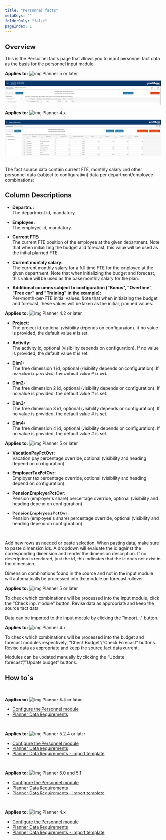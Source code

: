 ```yaml
---
title: "Personnel facts"
metaKeys: ""
folderOnly: "false"
pageIndex: 1
---
```


## Overview
This is the Personnel facts page that allows you to input personnel fact data as the basis for the personnel input module.
<br/>

**Applies to:** ![img](https://profitbasedocs.blob.core.windows.net/icons/yes-icon.png) Planner 5 or later

![](img/personnelfactsv5.JPG)

**Applies to:** ![img](https://profitbasedocs.blob.core.windows.net/icons/yes-icon.png) Planner 4.x

![](img/personnelfacts.JPG)

<br/>
The fact source data contain current FTE, monthly salary and other personnel data (subject to configuration) data per department/employee combinations:

 ## Column Descriptions

- **Departm.:**<br/>
The department id, mandatory.

- **Employee:**<br/>
The employee id, mandatory.

- **Current FTE:**<br/>
The current FTE position of the employee at the given department. Note that when initializing the budget and forecast, this value will be used as the initial planned FTE.

- **Current monthly salary:**<br/>
The current monthly salary for a full time FTE for the employee at the given department. Note that when initializing the budget and forecast, this value will be used as the base monthly salary for the plan.

- **Additional columns subject to configuration ("Bonus", "Overtime", "Free car" and "Training" in the example):**<br/>
Per-month-per-FTE initial values. Note that when initializing the budget and forecast, these values will be taken as the initial, planned values.

**Applies to:** ![img](https://profitbasedocs.blob.core.windows.net/icons/yes-icon.png) Planner 4.2 or later

- **Project:**<br/>
The project id, optional (visibility depends on configuration). If no value is provided, the default value # is set.

- **Activity:**<br/>
The activity id, optional (visibility depends on configuration). If no value is provided, the default value # is set.

- **Dim1:**<br/>
The free dimension 1 id, optional (visibility depends on configuration). If no value is provided, the default value # is set.

- **Dim2:**<br/>
The free dimension 2 id, optional (visibility depends on configuration). If no value is provided, the default value # is set.

- **Dim3:**<br/>
The free dimension 3 id, optional (visibility depends on configuration). If no value is provided, the default value # is set.

- **Dim4:**<br/>
The free dimension 4 id, optional (visibility depends on configuration). If no value is provided, the default value # is set.

**Applies to:** ![img](https://profitbasedocs.blob.core.windows.net/icons/yes-icon.png) Planner 5 or later

- **VacationPayPctOvr:**<br/>
Vacation pay percentage override, optional (visibility and heading depend on configuration).

- **EmployerTaxPctOvr:**<br/>
Employer tax percentage override, optional (visibility and heading depend on configuration).

- **PensionEmployerPctOvr:**<br/>
Pension (employer's share) percentage override, optional (visibility and heading depend on configuration).

- **PensionEmployeesPctOvr:**<br/>
Pension (employee's share) percentage override, optional (visibility and heading depend on configuration).

<br/>

Add new rows as needed or paste selection. When pasting data, make sure to paste dimension ids. A dropdown will evaluate the id against the corresponding dimension and render the dimension description. If no description is rendered, just the id, this indicates that the id does not exist in the dimension.

Dimension combinations found in the source and not in the input module will automatically be processed into the module on forecast rollover.

**Applies to:** ![img](https://profitbasedocs.blob.core.windows.net/icons/yes-icon.png) Planner 5 or later

To check which combinations will be processed into the input module, click the  "Check inp. module" button. Revise data as appropriate and keep the source fact data

Data can be imported to the input module by clicking the "Import..." button.

**Applies to:** ![img](https://profitbasedocs.blob.core.windows.net/icons/yes-icon.png) Planner 4.x

To check which combinations will be processed into the budget and forecast modules respectively, “Check Budget”/”Check Forecast” buttons. Revise data as appropriate and keep the source fact data current.

Modules can be updated manually by clicking the “Update forecast”/”Update budget” buttons.

## How to`s

<br/>

**Applies to:** ![img](https://profitbasedocs.blob.core.windows.net/icons/yes-icon.png) Planner 5.4 or later

-  [Configure the Personnel module](https://profitbasedocs.blob.core.windows.net/enduserhelp/files/v5.4/Planner%20Personnel%20module.pdf)<br/>
-  [Planner Data Requirements](https://profitbasedocs.blob.core.windows.net/enduserhelp/files/V5.4/Planner%20Data%20Requirements.pdf)<br/>

<br/>

**Applies to:** ![img](https://profitbasedocs.blob.core.windows.net/icons/yes-icon.png) Planner 5.2.4 or later

-  [Configure the Personnel module](https://profitbasedocs.blob.core.windows.net/enduserhelp/files/v5.2.4/Planner%20Personnel%20module.pdf)<br/>
-  [Planner Data Requirements](https://profitbasedocs.blob.core.windows.net/enduserhelp/files/v5/Planner%20Data%20Requirements.pdf)<br/>
-  [Planner Data Requirements - import template](https://profitbasedocs.blob.core.windows.net/enduserhelp/files/v5/Planner%20Data%20Requirements%20Template.xlsx)<br/>

<br/>

**Applies to:** ![img](https://profitbasedocs.blob.core.windows.net/icons/yes-icon.png) Planner 5.0 and 5.1

-  [Configure the Personnel module](https://profitbasedocs.blob.core.windows.net/enduserhelp/files/v5/Planner%20Personnel%20module.pdf)<br/>
-  [Planner Data Requirements](https://profitbasedocs.blob.core.windows.net/enduserhelp/files/v5/Planner%20Data%20Requirements.pdf)<br/>
-  [Planner Data Requirements - import template](https://profitbasedocs.blob.core.windows.net/enduserhelp/files/v5/Planner%20Data%20Requirements%20Template.xlsx)<br/>

<br/>

**Applies to:** ![img](https://profitbasedocs.blob.core.windows.net/icons/yes-icon.png) Planner 4.x

-  [Configure the Personnel module](https://profitbasedocs.blob.core.windows.net/enduserhelp/files/Planner%20Personnel%20module.pdf)<br/>
-  [Planner Data Requirements](https://profitbasedocs.blob.core.windows.net/enduserhelp/files/Planner%20Data%20Requirements.pdf)<br/>
-  [Planner Data Requirements - import template](https://profitbasedocs.blob.core.windows.net/enduserhelp/files/Planner%20Data%20Requirements%20Template.xlsx)<br/>
<br/>


